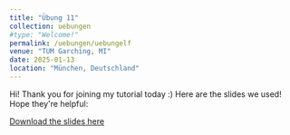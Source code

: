 ```yaml
---
title: "Übung 11"
collection: uebungen
#type: "Welcome!"
permalink: /uebungen/uebungelf
venue: "TUM Garching, MI"
date: 2025-01-13
location: "München, Deutschland"
---
```


Hi! Thank you for joining my tutorial today :) Here are the slides we used! Hope they're helpful:

[Download the slides here](http://berrakkilic.github.io/files/ERA11-1.pdf)
